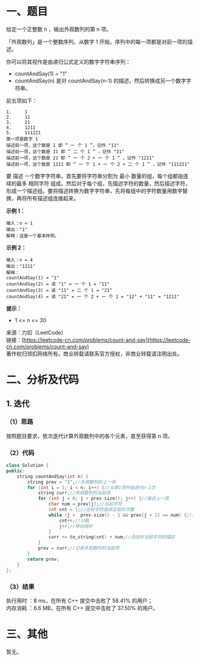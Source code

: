 # 一、题目
给定一个正整数 n ，输出外观数列的第 n 项。    
    
「外观数列」是一个整数序列，从数字 1 开始，序列中的每一项都是对前一项的描述。    
     
你可以将其视作是由递归公式定义的数字字符串序列：     
- countAndSay(1) = "1"
- countAndSay(n) 是对 countAndSay(n-1) 的描述，然后转换成另一个数字字符串。
     
     
前五项如下：     
```
1.     1
2.     11
3.     21
4.     1211
5.     111221
第一项是数字 1 
描述前一项，这个数是 1 即 “ 一 个 1 ”，记作 "11"
描述前一项，这个数是 11 即 “ 二 个 1 ” ，记作 "21"
描述前一项，这个数是 21 即 “ 一 个 2 + 一 个 1 ” ，记作 "1211"
描述前一项，这个数是 1211 即 “ 一 个 1 + 一 个 2 + 二 个 1 ” ，记作 "111221"
```
要 描述 一个数字字符串，首先要将字符串分割为 最小 数量的组，每个组都由连续的最多 相同字符 组成。然后对于每个组，先描述字符的数量，然后描述字符，形成一个描述组。要将描述转换为数字字符串，先将每组中的字符数量用数字替换，再将所有描述组连接起来。    
    
**示例 1：**     
```
输入：n = 1
输出："1"
解释：这是一个基本样例。
```
**示例 2：**    
```
输入：n = 4
输出："1211"
解释：
countAndSay(1) = "1"
countAndSay(2) = 读 "1" = 一 个 1 = "11"
countAndSay(3) = 读 "11" = 二 个 1 = "21"
countAndSay(4) = 读 "21" = 一 个 2 + 一 个 1 = "12" + "11" = "1211"
```
**提示：**     
- 1 <= n <= 30
     
     
来源：力扣（LeetCode）    
链接：[https://leetcode-cn.com/problems/count-and-say](https://leetcode-cn.com/problems/count-and-say)     
著作权归领扣网络所有。商业转载请联系官方授权，非商业转载请注明出处。    
# 二、分析及代码    
## 1. 迭代
### （1）思路
按照题目要求，依次迭代计算外观数列中的各个元素，直至获得第 n 项。     
### （2）代码
```cpp
class Solution {
public:
    string countAndSay(int n) {
        string prev = "1";//外观数列的上一项
        for (int i = 1; i < n; i++) {//从第1项开始迭代n-1次
            string curr;//外观数列的当前项
            for (int j = 0; j < prev.size(); j++) {//描述上一项
                char num = prev[j];//当前字符
                int cnt = 1;//当前字符连续出现的次数
                while (j <  prev.size() - 1 && prev[j + 1] == num) {//统计当前字符连续出现的最大次数
                    cnt++;//计数
                    j++;//移动指针
                }
                curr += to_string(cnt) + num;//添加对当前字符的描述
            }
            prev = curr;//记录外观数列的当前项
        }
        return prev;
    }
};
```
### （3）结果
执行用时 ：8 ms，在所有 C++ 提交中击败了 58.41% 的用户；    
内存消耗 ：6.6 MB，在所有 C++ 提交中击败了 37.50% 的用户。      
# 三、其他
暂无。  
